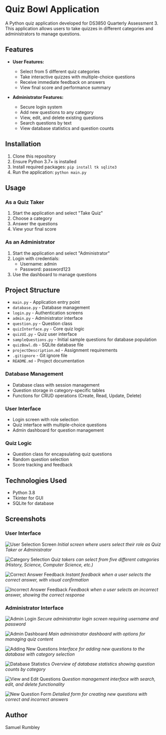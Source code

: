 # Quiz Bowl Application

A Python quiz application developed for DS3850 Quarterly Assessment 3. This application allows users to take quizzes in different categories and administrators to manage questions.

## Features

- **User Features:**
  - Select from 5 different quiz categories
  - Take interactive quizzes with multiple-choice questions
  - Receive immediate feedback on answers
  - View final score and performance summary

- **Administrator Features:**
  - Secure login system
  - Add new questions to any category
  - View, edit, and delete existing questions
  - Search questions by text
  - View database statistics and question counts

## Installation

1. Clone this repository
2. Ensure Python 3.7+ is installed
3. Install required packages: `pip install tk sqlite3`
4. Run the application: `python main.py`

## Usage

### As a Quiz Taker
1. Start the application and select "Take Quiz"
2. Choose a category
3. Answer the questions
4. View your final score

### As an Administrator
1. Start the application and select "Administrator"
2. Login with credentials:
   - Username: admin
   - Password: password123
3. Use the dashboard to manage questions

## Project Structure

- `main.py` - Application entry point
- `database.py` - Database management
- `login.py` - Authentication screens
- `admin.py` - Administrator interface
- `question.py` - Question class
- `quizInterface.py` - Core quiz logic
- `quizUI.py` - Quiz user interface
- `sampleQuestions.py` - Initial sample questions for database population
- `quizBowl.db` - SQLite database file
- `projectDescription.md` - Assignment requirements
- `.gitignore` - Git ignore file
- `README.md` - Project documentation

### Database Management
- Database class with session management
- Question storage in category-specific tables
- Functions for CRUD operations (Create, Read, Update, Delete)

### User Interface
- Login screen with role selection
- Quiz interface with multiple-choice questions
- Admin dashboard for question management

### Quiz Logic
- Question class for encapsulating quiz questions
- Random question selection
- Score tracking and feedback

## Technologies Used

- Python 3.8
- Tkinter for GUI
- SQLite for database

## Screenshots

### User Interface
![User Selection Screen](screenshots/user_selection.png)
*Initial screen where users select their role as Quiz Taker or Administrator*

![Category Selection](screenshots/category_selection.png)
*Quiz takers can select from five different categories (History, Science, Computer Science, etc.)*

![Correct Answer Feedback](screenshots/correct_answer.png)
*Instant feedback when a user selects the correct answer, with visual confirmation*

![Incorrect Answer Feedback](screenshots/incorrect_answer.png)
*Feedback when a user selects an incorrect answer, showing the correct response*

### Administrator Interface
![Admin Login](screenshots/admin_login.png)
*Secure administrator login screen requiring username and password*

![Admin Dashboard](screenshots/admin_dashboard.png)
*Main administrator dashboard with options for managing quiz content*

![Adding New Questions](screenshots/admin_new_question.png)
*Interface for adding new questions to the database with category selection*

![Database Statistics](screenshots/admin_statistics.png)
*Overview of database statistics showing question counts by category*

![View and Edit Questions](screenshots/admin_view_edit.png)
*Question management interface with search, edit, and delete functionality*

![New Question Form](screenshots/new_question.png)
*Detailed form for creating new questions with correct and incorrect answers*

## Author

Samuel Rumbley